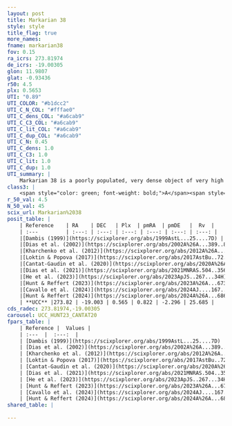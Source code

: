 ```yaml
---
layout: post
title: Markarian 38
style: style
title_flag: true
more_names: 
fname: markarian38
fov: 0.15
ra_icrs: 273.81974
de_icrs: -19.00305
glon: 11.9807
glat: -0.93436
r50: 4.5
plx: 0.5653
UTI: "0.89"
UTI_COLOR: "#b1dcc2"
UTI_C_N_COL: "#fffae0"
UTI_C_dens_COL: "#a6cab9"
UTI_C_C3_COL: "#a6cab9"
UTI_C_lit_COL: "#a6cab9"
UTI_C_dup_COL: "#a6cab9"
UTI_C_N: 0.45
UTI_C_dens: 1.0
UTI_C_C3: 1.0
UTI_C_lit: 1.0
UTI_C_dup: 1.0
UTI_summary: |
    Markarian 38 is a poorly populated, very dense object of very high C3 quality. It is very well-studied in the literature.
class3: |
    <span style="color: green; font-weight: bold;">A</span><span style="color: green; font-weight: bold;">A</span>
r_50_val: 4.5
N_50_val: 45
scix_url: Markarian%2038
posit_table: |
    | Reference    | RA    | DEC   | Plx  | pmRA  | pmDE   |  Rv  |
    | :---         | :---: | :---: | :---: | :---: | :---: | :---: |
    |[Dambis (1999)](https://scixplorer.org/abs/1999AstL...25....7D) | 273.826 | -19.002 | -- | -- | -- | -- |
    |[Dias et al. (2002)](https://scixplorer.org/abs/2002A%26A...389..871D) | 273.821 | -19.0 | -- | -1.76 | -2.12 | -3.2 |
    |[Kharchenko et al. (2012)](https://scixplorer.org/abs/2012A%26A...543A.156K) | 273.87 | -19.015 | -- | -0.02 | -2.21 | -- |
    |[Loktin & Popova (2017)](https://scixplorer.org/abs/2017AstBu..72..257L) | 273.825 | -19.001 | -- | -1.76 | -2.12 | -3.2 |
    |[Cantat-Gaudin et al. (2020)](https://scixplorer.org/abs/2020A%26A...640A...1C) | 273.819 | -18.997 | 0.567 | 0.845 | -2.277 | -- |
    |[Dias et al. (2021)](https://scixplorer.org/abs/2021MNRAS.504..356D) | 273.816 | -19.006 | 0.563 | 0.852 | -2.262 | -- |
    |[He et al. (2023)](https://scixplorer.org/abs/2023ApJS..267...34H) | 273.922 | -19.051 | 0.41 | -0.374 | -0.682 | -- |
    |[Hunt & Reffert (2023)](https://scixplorer.org/abs/2023A%26A...673A.114H) | 273.815 | -18.994 | 0.559 | 0.837 | -2.322 | 15.911 |
    |[Cavallo et al. (2024)](https://scixplorer.org/abs/2024AJ....167...12C) | 273.824 | -19.01 | 0.559 | -- | -- | -- |
    |[Hunt & Reffert (2024)](https://scixplorer.org/abs/2024A%26A...686A..42H) | 273.815 | -18.994 | 0.559 | 0.837 | -2.322 | 15.911 |
    | **UCC** |273.82 | -19.003 | 0.565 | 0.822 | -2.296 | 25.685 | 
cds_radec: 273.81974,-19.00305
carousel: UCC_HUNT23_CANTAT20
fpars_table: |
    | Reference |  Values |
    | :---  |  :---:  |
    | [Dambis (1999)](https://scixplorer.org/abs/1999AstL...25....7D) | `E_B-V_=0.322, DM0=11.17, log_age_=7.3` |
    | [Dias et al. (2002)](https://scixplorer.org/abs/2002A%26A...389..871D) | `E(B-V)=0.405, Dist=1471.0, Age=6.882, [Fe/H]=0.18` |
    | [Kharchenko et al. (2012)](https://scixplorer.org/abs/2012A%26A...543A.156K) | `e_bv=0.541, distance=2318, log_age=6.9, metallicity=0.18` |
    | [Loktin & Popova (2017)](https://scixplorer.org/abs/2017AstBu..72..257L) | `E(B-V)=0.368, Dmod=10.945, logt=6.893` |
    | [Cantat-Gaudin et al. (2020)](https://scixplorer.org/abs/2020A%26A...640A...1C) | `AVNN=0.84, DMNN=11.28, AgeNN=7.2` |
    | [Dias et al. (2021)](https://scixplorer.org/abs/2021MNRAS.504..356D) | `Av=1.16, Dist=1770, logage=7.006, [Fe/H]=0.061` |
    | [He et al. (2023)](https://scixplorer.org/abs/2023ApJS..267...34H) | `A0=1.7, m-M=11.8, logA=8.9` |
    | [Hunt & Reffert (2023)](https://scixplorer.org/abs/2023A%26A...673A.114H) | `AV50=0.981, diffAV50=0.524, MOD50=11.119, logAge50=7.228` |
    | [Cavallo et al. (2024)](https://scixplorer.org/abs/2024AJ....167...12C) | `AV50=1.6, dMod50=11.59, logAge50=7.28, [Fe/H]50=-1.52` |
    | [Hunt & Reffert (2024)](https://scixplorer.org/abs/2024A%26A...686A..42H) | `MassJ=343.720` |
shared_table: |
    
---
```

